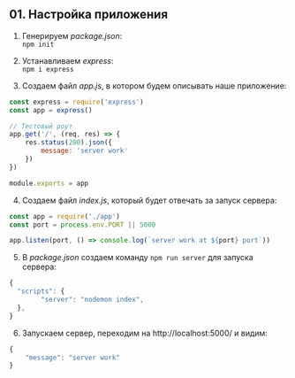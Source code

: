 ## 01. Настройка приложения

1. Генерируем *package.json*:     
`npm init`

2. Устанавливаем *express*:     
`npm i express`

3. Создаем файл *app.js*, в котором будем описывать наше приложение:
```js
const express = require('express')
const app = express()

// Тестовый роут
app.get('/', (req, res) => {
	res.status(200).json({
		message: 'server work'
	})
})

module.exports = app
```

4. Создаем файл *index.js*, который будет отвечать за запуск сервера:
```js
const app = require('./app')
const port = process.env.PORT || 5000

app.listen(port, () => console.log(`server work at ${port} port`))
```

5. В *package.json* создаем команду `npm run server` для запуска сервера:
```js
{
  "scripts": {
		"server": "nodemon index",
  },
}
```

6. Запускаем сервер, переходим на http://localhost:5000/ и видим:
```js
{
	"message": "server work"
}
```
